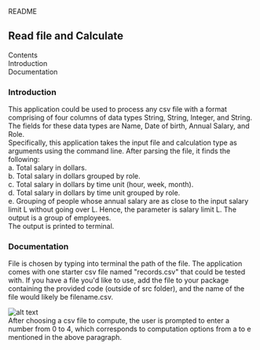 README
## Read file and Calculate


Contents</br>
Introduction</br>
Documentation</br>

### Introduction</br>
This application could be used to process any csv file with a format comprising of four columns of data types String, String, Integer, and String. The fields for these data types are Name, Date of birth, Annual Salary, and Role. </br>
Specifically, this application takes the input file and calculation type as arguments using the command line. After parsing the file, it finds the following:</br>
a. Total salary in dollars. </br>
b. Total salary in dollars grouped by role. </br>
c. Total salary in dollars by time unit (hour, week, month). </br>
d. Total salary in dollars by time unit grouped by role. </br>
e. Grouping of people whose annual salary are as close to the input salary limit L without going over L. Hence, the parameter is salary limit L. The output is a group of employees.</br>
The output is printed to terminal.</br>

### Documentation</br>

File is chosen by typing into terminal the path of the file. The application comes with one starter csv file named "records.csv" that could be tested with. If you have a file you'd like to use, add the file to your package containing the provided code (outside of src folder), and the name of the file would likely be filename.csv.
</br>

![alt text](https://github.com/anv2/ReadFileCalculate/blob/master/ReadFileCalculate/ImagesReadFileCalculate/path.png|50x50)
</br>
After choosing a csv file to compute, the user is prompted to enter a number from 0 to 4, which corresponds to computation options from a to e mentioned in the above paragraph. </br>
